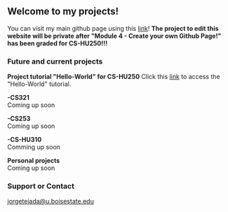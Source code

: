 ## Welcome to my projects!

You can visit my main github page using this [link](https://github.com/JorgeTejadaBSU)!
**The project to edit this website will be private after "Module 4 - Create your own Github Page!" has been graded for CS-HU250!!!**

### Future and current projects

**Project tutorial "Hello-World" for CS-HU250**
Click this [link](https://github.com/JorgeTejadaBSU/hello-world.git) to access the "Hello-World" tutorial.


**-CS321**   
Coming up soon

**-CS253**   
Coming up soon

**-CS-HU310**   
Comming up soon

**Personal projects**   
Coming up soon

### Support or Contact
jorgetejada@u.boisestate.edu

